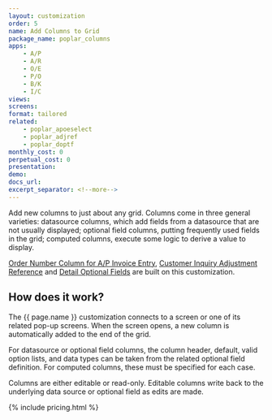 ```yaml
---
layout: customization
order: 5
name: Add Columns to Grid
package_name: poplar_columns
apps:
    - A/P
    - A/R
    - O/E
    - P/O
    - B/K
    - I/C
views:
screens:
format: tailored
related:
    - poplar_apoeselect
    - poplar_adjref
    - poplar_doptf
monthly_cost: 0
perpetual_cost: 0
presentation: 
demo: 
docs_url: 
excerpt_separator: <!--more-->
---
```


Add new columns to just about any grid.  Columns come in three general 
varieties: datasource columns, which add fields from a datasource that
are not usually displayed; optional field columns, putting frequently used
fields in the grid; computed columns, execute some logic to derive a value
to display.

[Order Number Column for A/P Invoice Entry](/customizations/poplar_apoeselect.html),
[Customer Inquiry Adjustment Reference](/customizations/poplar_adjref.html)
and [Detail Optional Fields](/customizations/poplar_doptf.html) are built
on this customization.
<!--more-->

## How does it work?

The {{ page.name }} customization connects to a screen or one of its related
pop-up screens.  When the screen opens, a new column is automatically added
to the end of the grid.  

For datasource or optional field columns, the column header, default, valid
option lists, and data types can be taken from the related optional field
definition. For computed columns, these must be specified for each case.

Columns are either editable or read-only.  Editable columns write back to
the underlying data source or optional field as edits are made.

{% include pricing.html %}
